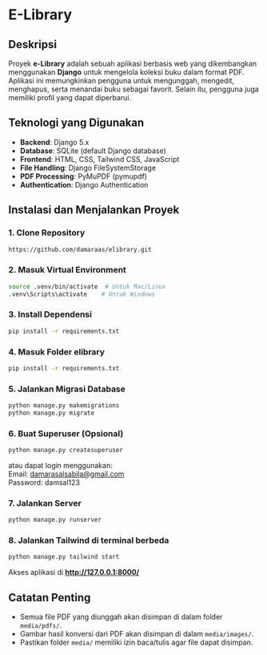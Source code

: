 # E-Library

## Deskripsi
Proyek **e-Library** adalah sebuah aplikasi berbasis web yang dikembangkan menggunakan **Django** untuk mengelola koleksi buku dalam format PDF. Aplikasi ini memungkinkan pengguna untuk mengunggah, mengedit, menghapus, serta menandai buku sebagai favorit. Selain itu, pengguna juga memiliki profil yang dapat diperbarui.

## Teknologi yang Digunakan
- **Backend**: Django 5.x
- **Database**: SQLite (default Django database)
- **Frontend**: HTML, CSS, Tailwind CSS, JavaScript
- **File Handling**: Django FileSystemStorage
- **PDF Processing**: PyMuPDF (pymupdf)
- **Authentication**: Django Authentication

## Instalasi dan Menjalankan Proyek
### 1. Clone Repository
```sh
https://github.com/damaraas/elibrary.git
```

### 2. Masuk Virtual Environment
```sh
source .venv/bin/activate  # Untuk Mac/Linux
.venv\Scripts\activate    # Untuk Windows
```

### 3. Install Dependensi
```sh
pip install -r requirements.txt
```

### 4. Masuk Folder elibrary
```sh
pip install -r requirements.txt
```

### 5. Jalankan Migrasi Database
```sh
python manage.py makemigrations
python manage.py migrate
```

### 6. Buat Superuser (Opsional)
```sh
python manage.py createsuperuser
```
atau dapat login menggunakan:  
Email: damarasalsabila@gmail.com  
Password: damsal123

### 7. Jalankan Server
```sh
python manage.py runserver
```

### 8. Jalankan Tailwind di terminal berbeda
```sh
python manage.py tailwind start
```

Akses aplikasi di **http://127.0.0.1:8000/**

## Catatan Penting
- Semua file PDF yang diunggah akan disimpan di dalam folder `media/pdfs/`.
- Gambar hasil konversi dari PDF akan disimpan di dalam `media/images/`.
- Pastikan folder `media/` memiliki izin baca/tulis agar file dapat disimpan.
